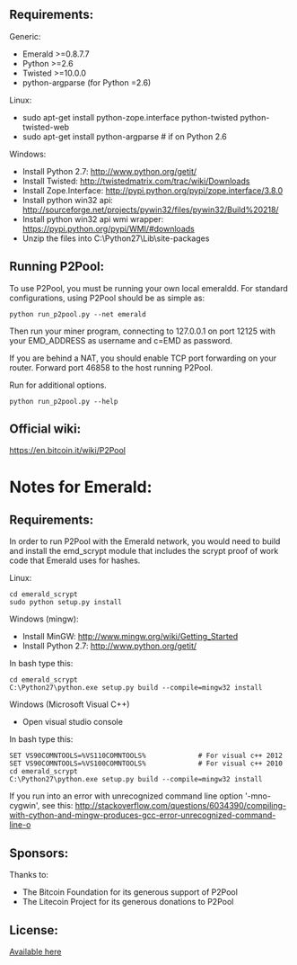 Requirements:
-------------------------
Generic:
* Emerald >=0.8.7.7
* Python >=2.6
* Twisted >=10.0.0
* python-argparse (for Python =2.6)

Linux:
* sudo apt-get install python-zope.interface python-twisted python-twisted-web
* sudo apt-get install python-argparse # if on Python 2.6

Windows:
* Install Python 2.7: http://www.python.org/getit/
* Install Twisted: http://twistedmatrix.com/trac/wiki/Downloads
* Install Zope.Interface: http://pypi.python.org/pypi/zope.interface/3.8.0
* Install python win32 api: http://sourceforge.net/projects/pywin32/files/pywin32/Build%20218/
* Install python win32 api wmi wrapper: https://pypi.python.org/pypi/WMI/#downloads
* Unzip the files into C:\Python27\Lib\site-packages

Running P2Pool:
-------------------------
To use P2Pool, you must be running your own local emeraldd. For standard
configurations, using P2Pool should be as simple as:

    python run_p2pool.py --net emerald

Then run your miner program, connecting to 127.0.0.1 on port 12125 with your
EMD_ADDRESS as username and c=EMD as password.

If you are behind a NAT, you should enable TCP port forwarding on your
router. Forward port 46858 to the host running P2Pool.

Run for additional options.

    python run_p2pool.py --help

Official wiki:
-------------------------
https://en.bitcoin.it/wiki/P2Pool


Notes for Emerald:
=========================
Requirements:
-------------------------
In order to run P2Pool with the Emerald network, you would need to build and install the
emd_scrypt module that includes the scrypt proof of work code that Emerald uses for hashes.

Linux:

    cd emerald_scrypt
    sudo python setup.py install

Windows (mingw):
* Install MinGW: http://www.mingw.org/wiki/Getting_Started
* Install Python 2.7: http://www.python.org/getit/

In bash type this:

    cd emerald_scrypt
    C:\Python27\python.exe setup.py build --compile=mingw32 install

Windows (Microsoft Visual C++)
* Open visual studio console

In bash type this:

    SET VS90COMNTOOLS=%VS110COMNTOOLS%	           # For visual c++ 2012
    SET VS90COMNTOOLS=%VS100COMNTOOLS%             # For visual c++ 2010
    cd emerald_scrypt
    C:\Python27\python.exe setup.py build --compile=mingw32 install
	
If you run into an error with unrecognized command line option '-mno-cygwin', see this:
http://stackoverflow.com/questions/6034390/compiling-with-cython-and-mingw-produces-gcc-error-unrecognized-command-line-o


Sponsors:
-------------------------

Thanks to:
* The Bitcoin Foundation for its generous support of P2Pool
* The Litecoin Project for its generous donations to P2Pool
 
License:
-------------------------

[Available here](COPYING)


